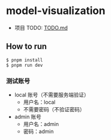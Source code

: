 # model-visualization

- 项目 TODO: [TODO.md](./TODO.md)

## How to run

```shell
$ pnpm install
$ pnpm run dev
```

### 测试账号

- local 账号（不需要服务端验证）
  - 用户名：local
  - 不需要密码（不验证密码）
- admin 账号
  - 用户名：admin
  - 密码：admin
